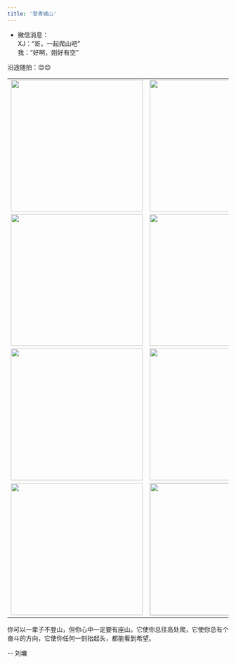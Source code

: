 ```yaml
---
title: '登青城山'
---
```

 
 - 微信消息：  
 XJ：“哥，一起爬山吧”  
 我：“好啊，刚好有空”  
   
 沿途随拍：😊😊
<table>
    <tr>
        <td><img src="https://gitee.com/helloyuzz/sharepic/raw/master/IMG_7935.jpg" width="300px"></td>
        <td><img src="https://gitee.com/helloyuzz/sharepic/raw/master/IMG_7936.jpg" width="300px"></td>
    </tr>
    <tr>
        <td><img src="https://gitee.com/helloyuzz/sharepic/raw/master/IMG_7938.jpg" width="300px"></td>
        <td><img src="https://gitee.com/helloyuzz/sharepic/raw/master/IMG_7939.jpg" width="300px"></td>
    </tr>
    <tr>
        <td><img src="https://gitee.com/helloyuzz/sharepic/raw/master/IMG_7954.jpg" width="300px"></td>
        <td><img src="https://gitee.com/helloyuzz/sharepic/raw/master/IMG_7934.jpg" width="300px"></td>
    </tr>
    <tr>
        <td><img src="https://gitee.com/helloyuzz/sharepic/raw/master/IMG_7940.jpg" width="300px"></td>
        <td><img src="https://gitee.com/helloyuzz/sharepic/raw/master/xujing.png" width="300px" style="border:1px solid #cccccc"/></td>
    </tr>
</table>

你可以一辈子不登山，但你心中一定要有座山。它使你总往高处爬，它使你总有个奋斗的方向，它使你任何一刻抬起头，都能看到希望。

-- 刘墉